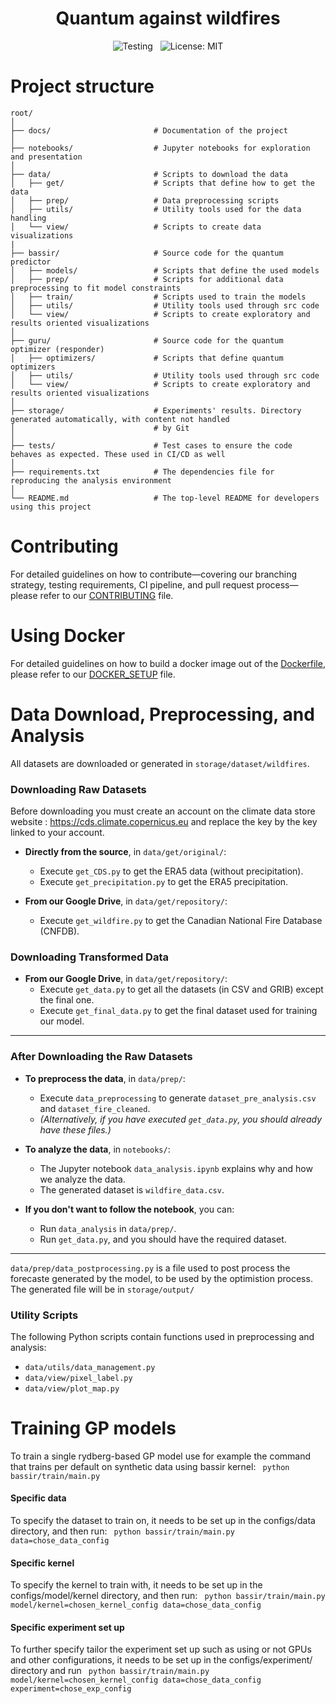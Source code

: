 <div align="center">
  <h1>Quantum against wildfires</h1>
</div>

<div align="center">

  ![Testing](https://github.com/abdo-aary/qombating-fires/actions/workflows/testing.yml/badge.svg) 
  &nbsp;
  ![License: MIT](https://img.shields.io/badge/license-MIT-blue.svg)

</div>



# Project structure
````
root/
│
├── docs/                       # Documentation of the project 
│
├── notebooks/                  # Jupyter notebooks for exploration and presentation
│
├── data/                       # Scripts to download the data
│   ├── get/                    # Scripts that define how to get the data
│   ├── prep/                   # Data preprocessing scripts
│   ├── utils/                  # Utility tools used for the data handling
│   └── view/                   # Scripts to create data visualizations
|
├── bassir/                     # Source code for the quantum predictor
│   ├── models/                 # Scripts that define the used models
│   ├── prep/                   # Scripts for additional data preprocessing to fit model constraints
│   ├── train/                  # Scripts used to train the models
│   ├── utils/                  # Utility tools used through src code
│   └── view/                   # Scripts to create exploratory and results oriented visualizations
│
├── guru/                       # Source code for the quantum optimizer (responder)
│   ├── optimizers/             # Scripts that define quantum optimizers
│   ├── utils/                  # Utility tools used through src code
│   └── view/                   # Scripts to create exploratory and results oriented visualizations
│
├── storage/                    # Experiments' results. Directory generated automatically, with content not handled 
│                               # by Git 
│
├── tests/                      # Test cases to ensure the code behaves as expected. These used in CI/CD as well
│
├── requirements.txt            # The dependencies file for reproducing the analysis environment
│
└── README.md                   # The top-level README for developers using this project
````

# Contributing
 
For detailed guidelines on how to contribute—covering our branching strategy, testing requirements, CI pipeline, 
and pull request process—please refer to our [CONTRIBUTING](docs/guides/CONTRIBUTING.md) file.


# Using Docker

For detailed guidelines on how to build a docker image out of the [Dockerfile](Dockerfile), please refer to our 
[DOCKER_SETUP](docs/guides/DOCKER_SETUP.md) file.

# Data Download, Preprocessing, and Analysis

All datasets are downloaded or generated in `storage/dataset/wildfires`.

### Downloading Raw Datasets
Before downloading you must create an account on the climate data store website : https://cds.climate.copernicus.eu and replace the key by the key linked to your account.
- **Directly from the source**, in `data/get/original/`:
  - Execute `get_CDS.py` to get the ERA5 data (without precipitation).
  - Execute `get_precipitation.py` to get the ERA5 precipitation.

- **From our Google Drive**, in `data/get/repository/`:
  - Execute `get_wildfire.py` to get the Canadian National Fire Database (CNFDB).

### Downloading Transformed Data

- **From our Google Drive**, in `data/get/repository/`:
  - Execute `get_data.py` to get all the datasets (in CSV and GRIB) except the final one.
  - Execute `get_final_data.py` to get the final dataset used for training our model.

---

### After Downloading the Raw Datasets

- **To preprocess the data**, in `data/prep/`:
  - Execute `data_preprocessing` to generate `dataset_pre_analysis.csv` and `dataset_fire_cleaned`.
  - *(Alternatively, if you have executed `get_data.py`, you should already have these files.)*

- **To analyze the data**, in `notebooks/`:
  - The Jupyter notebook `data_analysis.ipynb` explains why and how we analyze the data.
  - The generated dataset is `wildfire_data.csv`.

- **If you don't want to follow the notebook**, you can:
  - Run `data_analysis` in `data/prep/`.
  - Run `get_data.py`, and you should have the required dataset.

---
`data/prep/data_postprocessing.py` is a file used to post process the forecaste generated by the model, to be used by the optimistion process. The generated file will be in `storage/output/`
### Utility Scripts

The following Python scripts contain functions used in preprocessing and analysis:

- `data/utils/data_management.py`
- `data/view/pixel_label.py`
- `data/view/plot_map.py`


# Training GP models
To train a single rydberg-based GP model use for example the command that trains per default on synthetic data 
using bassir kernel:
`` python bassir/train/main.py``

#### Specific data
To specify the dataset to train on, it needs to be set up in the configs/data directory, and then run:
`` python bassir/train/main.py data=chose_data_config``

#### Specific kernel
To specify the kernel to train with, it needs to be set up in the configs/model/kernel directory, and then run:
`` python bassir/train/main.py model/kernel=chosen_kernel_config data=chose_data_config``

#### Specific experiment set up
To further specify tailor the experiment set up such as using or not GPUs and other configurations, it needs to be set 
up in the configs/experiment/ directory and run
`` python bassir/train/main.py model/kernel=chosen_kernel_config data=chose_data_config experiment=chose_exp_config``

<!-- Utility commands -->
<!-- Export python path: ``export PYTHONPATH=${PYTHONPATH}:${pwd}``-->
<!-- Run jupyter-lab server ``jupyter lab --ip 10.44.83.233 --port 8899 --no-browser`` -->
<!-- Redirect the ports using ``ssh -L 6006:localhost:6006 user@machine`` -->

<!-- Run the self-hosted runner via:  -->

<!-- Launch the tensorboard on the server: 
``tensorboard --logdir storage/experiments/complex_synthetic/approximate_gp/bassir/tb_logs --port=6006``  -->
<!-- Access the tensorboard on the navigator:
``ssh -L 6006:localhost:6006 user@remote.server.com`` and then run on the local machine 
``http://localhost:6006``-->



